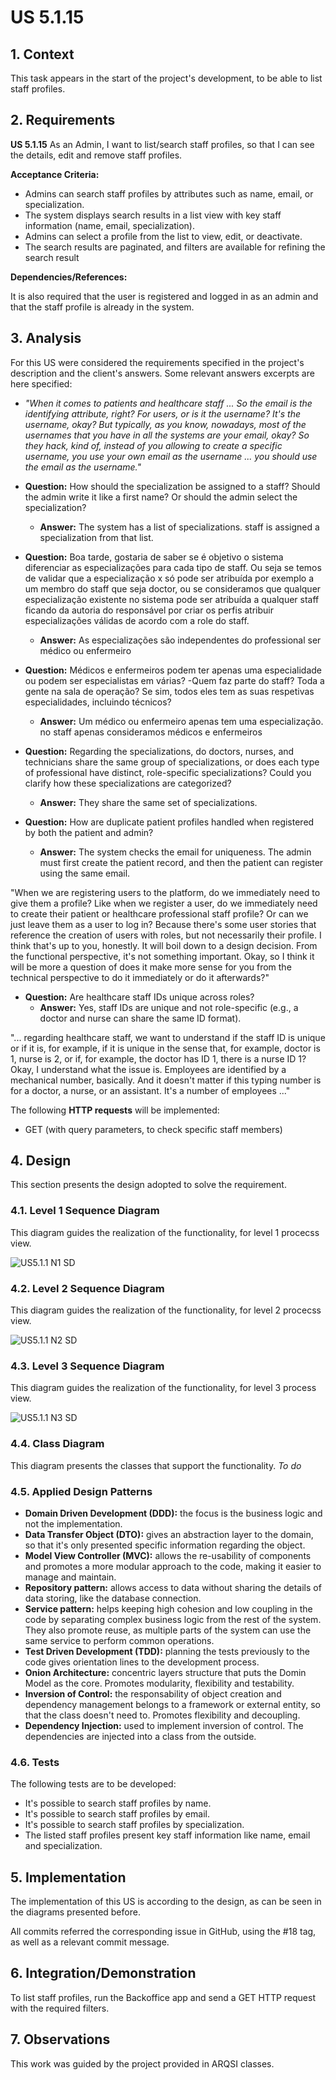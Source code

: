 # US 5.1.15

## 1. Context

This task appears in the start of the project's development, to be able to list staff profiles.


## 2. Requirements

**US 5.1.15**  As an Admin, I want to list/search staff profiles, so that I can see the details, edit and remove staff profiles.

**Acceptance Criteria:**

- Admins can search staff profiles by attributes such as name, email, or specialization.
- The system displays search results in a list view with key staff information (name, email, specialization).
- Admins can select a profile from the list to view, edit, or deactivate.
- The search results are paginated, and filters are available for refining the search result

**Dependencies/References:**

It is also required that the user is registered and logged in as an admin and that the staff profile is already in the system.


## 3. Analysis

For this US were considered the requirements specified in the project's description and the client's answers. 
Some relevant answers excerpts are here specified:

- *"When it comes to patients and healthcare staff ... So the email is the identifying attribute, right? For users, or is it the username? It's the username, okay? But typically, as you know, nowadays, most of the usernames that you have in all the systems are your email, okay? So they hack, kind of, instead of you allowing to create a specific username, you use your own email as the username ... you should use the email as the username."*

- **Question:** How should the specialization be assigned to a staff? Should the admin write it like a first name? Or should the admin select the specialization?
  - **Answer:** The system has a list of specializations. staff is assigned a specialization from that list.


- **Question:** Boa tarde, gostaria de saber se é objetivo o sistema diferenciar as especializações para cada tipo de staff. Ou seja se temos de validar que a especialização x só pode ser atribuída por exemplo a um membro do staff que seja doctor, ou se consideramos que qualquer especialização existente no sistema pode ser atribuída a qualquer staff ficando da autoria do responsável por criar os perfis atribuir especializações válidas de acordo com a role do staff.
  - **Answer:** As especializações são independentes do professional ser médico ou enfermeiro


- **Question:** Médicos e enfermeiros podem ter apenas uma especialidade ou podem ser especialistas em várias? -Quem faz parte do staff? Toda a gente na sala de operação? Se sim, todos eles tem as suas respetivas especialidades, incluindo técnicos? 
  - **Answer:** Um médico ou enfermeiro apenas tem uma especialização. no staff apenas consideramos médicos e enfermeiros


- **Question:** Regarding the specializations, do doctors, nurses, and technicians share the same group of specializations, or does each type of professional have distinct, role-specific specializations? Could you clarify how these specializations are categorized?
  - **Answer:** They share the same set of specializations.


- **Question:**  How are duplicate patient profiles handled when registered by both the patient and admin?
  - **Answer:** The system checks the email for uniqueness. The admin must first create the patient record, and then the patient can register using the same email.

"When we are registering users to the platform, do we immediately need to give them a profile? Like when we register a user, do we immediately need to create their patient or healthcare professional staff profile? Or can we just leave them as a user to log in? Because there's some user stories that reference the creation of users with roles, but not necessarily their profile. I think that's up to you, honestly.
It will boil down to a design decision. From the functional perspective, it's not something important. Okay, so I think it will be more a question of does it make more sense for you from the technical perspective to do it immediately or do it afterwards?"

- **Question:** Are healthcare staff IDs unique across roles?
  - **Answer:** Yes, staff IDs are unique and not role-specific (e.g., a doctor and nurse can share the same ID format).

"... regarding healthcare staff, we want to understand if the staff ID is unique or if it is, for example, if it is unique in the sense that, for example, doctor is 1, nurse is 2, or if, for example, the doctor has ID 1, there is a nurse ID 1? Okay, I understand what the issue is. Employees are identified by a mechanical number, basically. And it doesn't matter if this typing number is for a doctor, a nurse, or an assistant. It's a number of employees ..."


The following **HTTP requests** will be implemented:
- GET (with query parameters, to check specific staff members)

## 4. Design

This section presents the design adopted to solve the requirement.

### 4.1. Level 1 Sequence Diagram

This diagram guides the realization of the functionality, for level 1 procecss view.

![US5.1.1 N1 SD](US5.1.1%20N1%20SD.svg)


### 4.2. Level 2 Sequence Diagram

This diagram guides the realization of the functionality, for level 2 procecss view.

![US5.1.1 N2 SD](US5.1.1%20N2%20SD.svg)


### 4.3. Level 3 Sequence Diagram

This diagram guides the realization of the functionality, for level 3 process view.

![US5.1.1 N3 SD](US5.1.1%20N3%20SD.svg)


### 4.4. Class Diagram

This diagram presents the classes that support the functionality.
*To do*


### 4.5. Applied Design Patterns

- **Domain Driven Development (DDD):** the focus is the business logic and not the implementation.
- **Data Transfer Object (DTO):** gives an abstraction layer to the domain, so that it's only presented specific information regarding the object.
- **Model View Controller (MVC):** allows the re-usability of components and promotes a more modular approach to the code, making it easier to manage and maintain.
- **Repository pattern:** allows access to data without sharing the details of data storing, like the database connection.
- **Service pattern:** helps keeping high cohesion and low coupling in the code by separating complex business logic from the rest of the system. They also promote reuse, as multiple parts of the system can use the same service to perform common operations.
- **Test Driven Development (TDD):** planning the tests previously to the code gives orientation lines to the development process.
- **Onion Architecture:** concentric layers structure that puts the Domin Model as the core. Promotes modularity, flexibility and testability.
- **Inversion of Control:** the responsability of object creation and dependency management belongs to a framework or external entity, so that the class doesn't need to. Promotes flexibility and decoupling.
- **Dependency Injection:** used to implement inversion of control. The dependencies are injected into a class from the outside.


### 4.6. Tests

The following tests are to be developed:
- It's possible to search staff profiles by name. 
- It's possible to search staff profiles by email. 
- It's possible to search staff profiles by specialization. 
- The listed staff profiles present key staff information like name, email and specialization.


## 5. Implementation

The implementation of this US is according to the design, as can be seen in the diagrams presented before.

All commits referred the corresponding issue in GitHub, using the #18 tag, as well as a relevant commit message.


## 6. Integration/Demonstration

To list staff profiles, run the Backoffice app and send a GET HTTP request with the required filters.

## 7. Observations

This work was guided by the project provided in ARQSI classes.